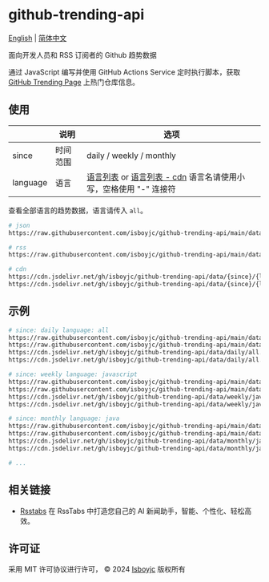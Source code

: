 # github-trending-api

[English](README.md) | [简体中文](README_zh-CN.md)

面向开发人员和 RSS 订阅者的 Github 趋势数据

通过 JavaScript 编写并使用 GitHub Actions Service 定时执行脚本，获取 [GitHub Trending Page](https://github.com/trending) 上热门仓库信息。

## 使用

|   | 说明 | 选项 |
| - | - | - |
| since | 时间范围 | daily / weekly / monthly |
| language | 语言 | [语言列表](https://raw.githubusercontent.com/isboyjc/github-trending-api/main/data/languages.json) or [语言列表 - cdn](https://cdn.jsdelivr.net/gh/isboyjc/github-trending-api/data/languages.json) 语言名请使用小写，空格使用 "-" 连接符 |

查看全部语言的趋势数据，语言请传入 `all`。


```bash
# json
https://raw.githubusercontent.com/isboyjc/github-trending-api/main/data/{since}/{language}.json

# rss
https://raw.githubusercontent.com/isboyjc/github-trending-api/main/data/{since}/{language}.xml

# cdn
https://cdn.jsdelivr.net/gh/isboyjc/github-trending-api/data/{since}/{language}.xml
https://cdn.jsdelivr.net/gh/isboyjc/github-trending-api/data/{since}/{language}.xml
```

## 示例

```bash
# since: daily language: all
https://raw.githubusercontent.com/isboyjc/github-trending-api/main/data/daily/all.json
https://raw.githubusercontent.com/isboyjc/github-trending-api/main/data/daily/all.xml
https://cdn.jsdelivr.net/gh/isboyjc/github-trending-api/data/daily/all.xml
https://cdn.jsdelivr.net/gh/isboyjc/github-trending-api/data/daily/all.xml

# since: weekly language: javascript
https://raw.githubusercontent.com/isboyjc/github-trending-api/main/data/weekly/javascript.json
https://raw.githubusercontent.com/isboyjc/github-trending-api/main/data/weekly/javascript.xml
https://cdn.jsdelivr.net/gh/isboyjc/github-trending-api/data/weekly/javascript.xml
https://cdn.jsdelivr.net/gh/isboyjc/github-trending-api/data/weekly/javascript.xml

# since: monthly language: java
https://raw.githubusercontent.com/isboyjc/github-trending-api/main/data/monthly/java.json
https://raw.githubusercontent.com/isboyjc/github-trending-api/main/data/monthly/java.xml
https://cdn.jsdelivr.net/gh/isboyjc/github-trending-api/data/monthly/java.xml
https://cdn.jsdelivr.net/gh/isboyjc/github-trending-api/data/monthly/java.xml

# ...
```


## 相关链接

- [Rsstabs](rsstabs.com) 在 RssTabs 中打造您自己的 AI 新闻助手，智能、个性化、轻松高效。


## 许可证

采用 MIT 许可协议进行许可， © 2024 [Isboyjc](https://github.com) 版权所有